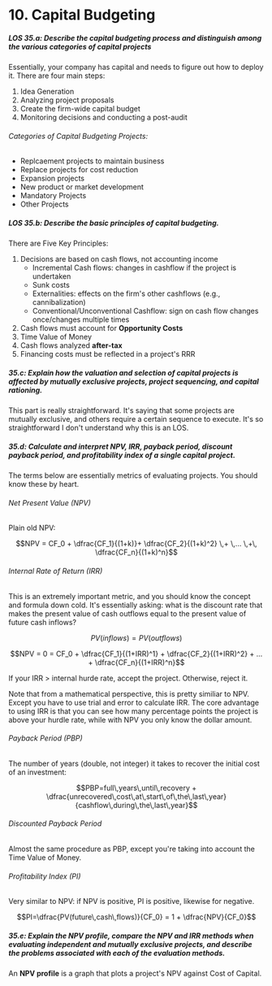 # 10. Capital Budgeting

##### LOS 35.a: Describe the capital budgeting process and distinguish among the various categories of capital projects

Essentially, your company has capital and needs to figure out how to deploy it. There are four main steps:

1. Idea Generation
2. Analyzing project proposals
3. Create the firm-wide capital budget
4. Monitoring decisions and conducting a post-audit

###### Categories of Capital Budgeting Projects:
* Replcaement projects to maintain business
* Replace projects for cost reduction
* Expansion projects
* New product or market development
* Mandatory Projects
* Other Projects

##### LOS 35.b: Describe the basic principles of capital budgeting.

There are Five Key Principles:

1. Decisions are based on cash flows, not accounting income
	* Incremental Cash flows: changes in cashflow if the project is undertaken
	* Sunk costs
	* Externalities: effects on the firm's other cashflows (e.g., cannibalization)
	* Conventional/Unconventional Cashflow: sign on cash flow changes once/changes multiple times
2. Cash flows must account for **Opportunity Costs**
3. Time Value of Money
4. Cash flows analyzed **after-tax**
5. Financing costs must be reflected in a project's RRR

##### 35.c: Explain how the valuation and selection of capital projects is affected by mutually exclusive projects, project sequencing, and capital rationing.

This part is really straightforward. It's saying that some projects are mutually exclusive, and others require a certain sequence to execute. It's so straightforward I don't understand why this is an LOS.

##### 35.d: Calculate and interpret NPV, IRR, payback period, discount payback period, and profitability index of a single capital project.

The terms below are essentially metrics of evaluating projects. You should know these by heart.

###### Net Present Value (NPV)

Plain old NPV:

$$NPV = CF_0 + \dfrac{CF_1}{(1+k)}+ \dfrac{CF_2}{(1+k)^2} \,+ \,... \,+\, \dfrac{CF_n}{(1+k)^n}$$

###### Internal Rate of Return (IRR)

This is an extremely important metric, and you should know the concept and formula down cold. It's essentially asking: what is the discount rate that makes the present value of cash outflows equal to the present value of future cash inflows?

$$PV(inflows)=PV(outflows)$$

$$NPV = 0 = CF_0 + \dfrac{CF_1}{(1+IRR)^1} + \dfrac{CF_2}{(1+IRR)^2} + ... + \dfrac{CF_n}{(1+IRR)^n}$$

If your IRR > internal hurde rate, accept the project. Otherwise, reject it.

Note that from a mathematical perspective, this is pretty similiar to NPV. Except you have to use trial and error to calculate IRR. The core advantage to using IRR is that you can see how many percentage points the project is above your hurdle rate, while with NPV you only know the dollar amount.

###### Payback Period (PBP)

The number of years (double, not integer) it takes to recover the initial cost of an investment:

$$PBP=full\,years\,until\,recovery + \dfrac{unrecovered\,cost\,at\,start\,of\,the\,last\,year}{cashflow\,during\,the\,last\,year}$$

###### Discounted Payback Period

Almost the same procedure as PBP, except you're taking into account the Time Value of Money.

###### Profitability Index (PI)

Very similar to NPV: if NPV is positive, PI is positive, likewise for negative.

$$PI=\dfrac{PV(future\,cash\,flows)}{CF_0} = 1 + \dfrac{NPV}{CF_0}$$

##### 35.e: Explain the NPV profile, compare the NPV and IRR methods when evaluating independent and mutually exclusive projects, and describe the problems associated with each of the evaluation methods.

An **NPV profile** is a graph that plots a project's NPV against Cost of Capital.
